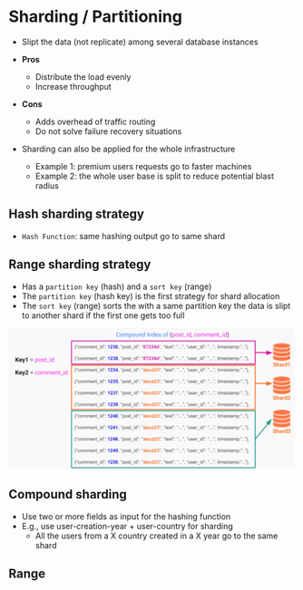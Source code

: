 # Sharding / Partitioning

- Slipt the data (not replicate) among several database instances

- **Pros**
  - Distribute the load evenly
  - Increase throughput
- **Cons**
  - Adds overhead of traffic routing
  - Do not solve failure recovery situations

- Sharding can also be applied for the whole infrastructure
  - Example 1: premium users requests go to faster machines
  - Example 2: the whole user base is split to reduce potential blast radius

## Hash sharding strategy

- `Hash Function`: same hashing output go to same shard

## Range sharding strategy

- Has a `partition key` (hash) and a `sort key` (range)
- The `partition key` (hash key) is the first strategy for shard allocation
- The `sort key` (range) sorts the with a same partition key the data is slipt to another shard if the first one gets too full

![Range Key](.images/range-key.png)

## Compound sharding

- Use two or more fields as input for the hashing function
- E.g., use user-creation-year + user-country for sharding
  - All the users from a X country created in a X year go to the same shard

## Range
